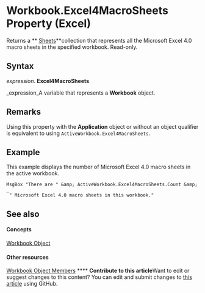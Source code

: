 
# Workbook.Excel4MacroSheets Property (Excel)

Returns a  ** [Sheets](048fd93c-bc27-4b58-358f-56fcee1710f8.md)**collection that represents all the Microsoft Excel 4.0 macro sheets in the specified workbook. Read-only.


## Syntax

 _expression_. **Excel4MacroSheets**

 _expression_A variable that represents a  **Workbook** object.


## Remarks

Using this property with the  **Application** object or without an object qualifier is equivalent to using `ActiveWorkbook.Excel4MacroSheets`.


## Example

This example displays the number of Microsoft Excel 4.0 macro sheets in the active workbook.


```
MsgBox "There are " &amp; ActiveWorkbook.Excel4MacroSheets.Count &amp; _ 
 " Microsoft Excel 4.0 macro sheets in this workbook."
```


## See also


#### Concepts


 [Workbook Object](8c00aa60-c974-eed3-0812-3c9625eb0d4c.md)
#### Other resources


 [Workbook Object Members](dce102a3-25de-3ff4-2ce5-bc56e08baca7.md)
****   **Contribute to this article**Want to edit or suggest changes to this content? You can edit and submit changes to  [this article](https://github.com/jhershey00/VBA_Excel_Test/OpenXMLCon/articles/29161ab8-da75-c7b5-561d-f4423b8ab1ef.md) using GitHub.

